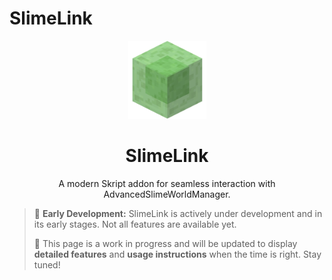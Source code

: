 # SlimeLink

<p align="center"><img width="125px" src="./public/SlimeBlock.png" alt="SlimeLink Logo"></p>

<h1 align="center">SlimeLink</h1>
<p align="center">A modern Skript addon for seamless interaction with AdvancedSlimeWorldManager.</p>

> 🚧 **Early Development:** SlimeLink is actively under development and in its early stages. Not all features are available yet.
>
> 📄 This page is a work in progress and will be updated to display **detailed features** and **usage instructions** when the time is right. Stay tuned!
